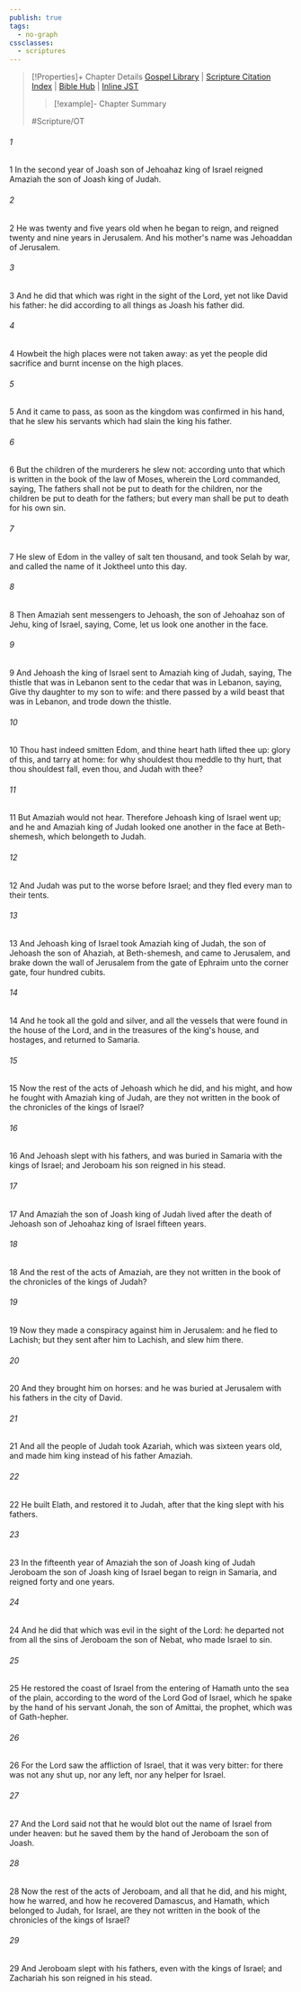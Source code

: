 ```yaml
---
publish: true
tags:
  - no-graph
cssclasses:
  - scriptures
---
```

>[!Properties]+ Chapter Details
>[Gospel Library](https://churchofjesuschrist.org/study/scriptures/ot/2-kgs/14?lang=eng)    |    [Scripture Citation Index](https://scriptures.byu.edu/#0700e::c0700e)    |    [Bible Hub](https://biblehub.com/2_kings/14.htm)    |    [Inline JST](https://scripturetoolbox.com/html/ic/2Kings/14.html)
>>[!example]- Chapter Summary
>> 
> 
>
>#Scripture/OT
###### 1
1 In the second year of Joash son of Jehoahaz king of Israel reigned Amaziah the son of Joash king of Judah.
###### 2
2 He was twenty and five years old when he began to reign, and reigned twenty and nine years in Jerusalem. And his mother's name was Jehoaddan of Jerusalem.
###### 3
3 And he did that which was right in the sight of the Lord, yet not like David his father: he did according to all things as Joash his father did.
###### 4
4 Howbeit the high places were not taken away: as yet the people did sacrifice and burnt incense on the high places.
###### 5
5 And it came to pass, as soon as the kingdom was confirmed in his hand, that he slew his servants which had slain the king his father.
###### 6
6 But the children of the murderers he slew not: according unto that which is written in the book of the law of Moses, wherein the Lord commanded, saying, The fathers shall not be put to death for the children, nor the children be put to death for the fathers; but every man shall be put to death for his own sin.
###### 7
7 He slew of Edom in the valley of salt ten thousand, and took Selah by war, and called the name of it Joktheel unto this day.
###### 8
8 Then Amaziah sent messengers to Jehoash, the son of Jehoahaz son of Jehu, king of Israel, saying, Come, let us look one another in the face.
###### 9
9 And Jehoash the king of Israel sent to Amaziah king of Judah, saying, The thistle that was in Lebanon sent to the cedar that was in Lebanon, saying, Give thy daughter to my son to wife: and there passed by a wild beast that was in Lebanon, and trode down the thistle.
###### 10
10 Thou hast indeed smitten Edom, and thine heart hath lifted thee up: glory of this, and tarry at home: for why shouldest thou meddle to thy hurt, that thou shouldest fall, even thou, and Judah with thee?
###### 11
11 But Amaziah would not hear. Therefore Jehoash king of Israel went up; and he and Amaziah king of Judah looked one another in the face at Beth-shemesh, which belongeth to Judah.
###### 12
12 And Judah was put to the worse before Israel; and they fled every man to their tents.
###### 13
13 And Jehoash king of Israel took Amaziah king of Judah, the son of Jehoash the son of Ahaziah, at Beth-shemesh, and came to Jerusalem, and brake down the wall of Jerusalem from the gate of Ephraim unto the corner gate, four hundred cubits.
###### 14
14 And he took all the gold and silver, and all the vessels that were found in the house of the Lord, and in the treasures of the king's house, and hostages, and returned to Samaria.
###### 15
15 Now the rest of the acts of Jehoash which he did, and his might, and how he fought with Amaziah king of Judah, are they not written in the book of the chronicles of the kings of Israel?
###### 16
16 And Jehoash slept with his fathers, and was buried in Samaria with the kings of Israel; and Jeroboam his son reigned in his stead.
###### 17
17 And Amaziah the son of Joash king of Judah lived after the death of Jehoash son of Jehoahaz king of Israel fifteen years.
###### 18
18 And the rest of the acts of Amaziah, are they not written in the book of the chronicles of the kings of Judah?
###### 19
19 Now they made a conspiracy against him in Jerusalem: and he fled to Lachish; but they sent after him to Lachish, and slew him there.
###### 20
20 And they brought him on horses: and he was buried at Jerusalem with his fathers in the city of David.
###### 21
21 And all the people of Judah took Azariah, which was sixteen years old, and made him king instead of his father Amaziah.
###### 22
22 He built Elath, and restored it to Judah, after that the king slept with his fathers.
###### 23
23 In the fifteenth year of Amaziah the son of Joash king of Judah Jeroboam the son of Joash king of Israel began to reign in Samaria, and reigned forty and one years.
###### 24
24 And he did that which was evil in the sight of the Lord: he departed not from all the sins of Jeroboam the son of Nebat, who made Israel to sin.
###### 25
25 He restored the coast of Israel from the entering of Hamath unto the sea of the plain, according to the word of the Lord God of Israel, which he spake by the hand of his servant Jonah, the son of Amittai, the prophet, which was of Gath-hepher.
###### 26
26 For the Lord saw the affliction of Israel, that it was very bitter: for there was not any shut up, nor any left, nor any helper for Israel.
###### 27
27 And the Lord said not that he would blot out the name of Israel from under heaven: but he saved them by the hand of Jeroboam the son of Joash.
###### 28
28 Now the rest of the acts of Jeroboam, and all that he did, and his might, how he warred, and how he recovered Damascus, and Hamath, which belonged to Judah, for Israel, are they not written in the book of the chronicles of the kings of Israel?
###### 29
29 And Jeroboam slept with his fathers, even with the kings of Israel; and Zachariah his son reigned in his stead.
